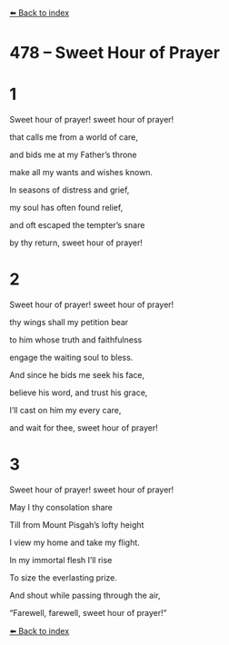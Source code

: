[⬅️ Back to index](../README.md)

# 478 – Sweet Hour of Prayer





# 1

Sweet hour of prayer! sweet hour of prayer!

that calls me from a world of care,

and bids me at my Father’s throne

make all my wants and wishes known.

In seasons of distress and grief,

my soul has often found relief,

and oft escaped the tempter’s snare

by thy return, sweet hour of prayer!



# 2

Sweet hour of prayer! sweet hour of prayer!

thy wings shall my petition bear

to him whose truth and faithfulness

engage the waiting soul to bless.

And since he bids me seek his face,

believe his word, and trust his grace,

I’ll cast on him my every care,

and wait for thee, sweet hour of prayer!



# 3

Sweet hour of prayer! sweet hour of prayer!

May I thy consolation share

Till from Mount Pisgah’s lofty height

I view my home and take my flight.

In my immortal flesh I’ll rise

To size the everlasting prize.

And shout while passing through the air,

“Farewell, farewell, sweet hour of prayer!”

[⬅️ Back to index](../README.md)
